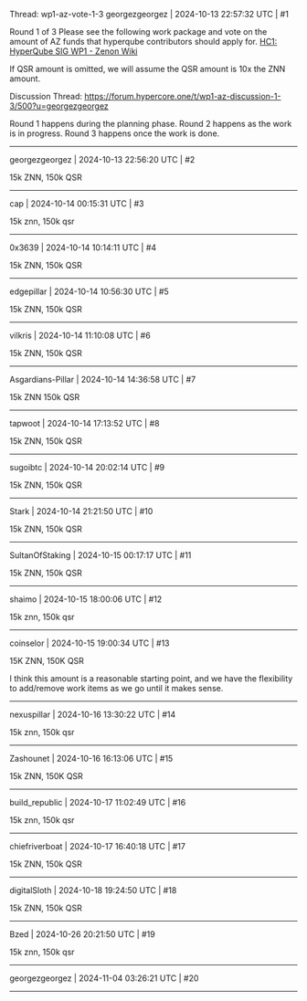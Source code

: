 Thread: wp1-az-vote-1-3
georgezgeorgez | 2024-10-13 22:57:32 UTC | #1

Round 1 of 3
Please see the following work package and vote on the amount of AZ funds that hyperqube contributors should apply for. [HC1: HyperQube SIG WP1 - Zenon Wiki](https://zenon.wiki/index.php/HC1:_HyperQube_SIG_WP1)

If QSR amount is omitted, we will assume the QSR amount is 10x the ZNN amount.

Discussion Thread: https://forum.hypercore.one/t/wp1-az-discussion-1-3/500?u=georgezgeorgez

Round 1 happens during the planning phase.
Round 2 happens as the work is in progress.
Round 3 happens once the work is done.

-------------------------

georgezgeorgez | 2024-10-13 22:56:20 UTC | #2

15k ZNN, 150k QSR

-------------------------

cap | 2024-10-14 00:15:31 UTC | #3

15k znn, 150k qsr

-------------------------

0x3639 | 2024-10-14 10:14:11 UTC | #4

15k ZNN, 150k QSR

-------------------------

edgepillar | 2024-10-14 10:56:30 UTC | #5

15k ZNN, 150k QSR

-------------------------

vilkris | 2024-10-14 11:10:08 UTC | #6

15k ZNN, 150k QSR

-------------------------

Asgardians-Pillar | 2024-10-14 14:36:58 UTC | #7

15k ZNN 150k QSR

-------------------------

tapwoot | 2024-10-14 17:13:52 UTC | #8

15k ZNN, 150k QSR

-------------------------

sugoibtc | 2024-10-14 20:02:14 UTC | #9

15k ZNN, 150k QSR

-------------------------

Stark | 2024-10-14 21:21:50 UTC | #10

15k ZNN, 150k QSR

-------------------------

SultanOfStaking | 2024-10-15 00:17:17 UTC | #11

15k ZNN, 150k QSR

-------------------------

shaimo | 2024-10-15 18:00:06 UTC | #12

15k znn, 150k qsr

-------------------------

coinselor | 2024-10-15 19:00:34 UTC | #13

15K ZNN, 150K QSR

I think this amount is a reasonable starting point, and we have the flexibility to add/remove work items as we go until it makes sense.

-------------------------

nexuspillar | 2024-10-16 13:30:22 UTC | #14

15k znn, 150k qsr

-------------------------

Zashounet | 2024-10-16 16:13:06 UTC | #15

15k ZNN, 150K QSR

-------------------------

build_republic | 2024-10-17 11:02:49 UTC | #16

15k znn, 150k qsr

-------------------------

chiefriverboat | 2024-10-17 16:40:18 UTC | #17

15k ZNN, 150k QSR

-------------------------

digitalSloth | 2024-10-18 19:24:50 UTC | #18

15k ZNN, 150k QSR

-------------------------

Bzed | 2024-10-26 20:21:50 UTC | #19

15k znn, 150k qsr

-------------------------

georgezgeorgez | 2024-11-04 03:26:21 UTC | #20



-------------------------

